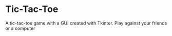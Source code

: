 # Tic-Tac-Toe
A tic-tac-toe game with a GUI created with Tkinter. Play against your friends or a computer
